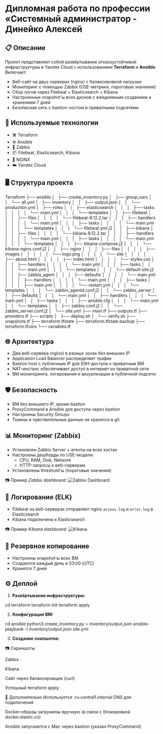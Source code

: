 # Дипломная работа по профессии «Системный администратор - Динейко Алексей

## 📋 Описание

Проект представляет собой развёртывание отказоустойчивой инфраструктуры в Yandex Cloud с использованием **Terraform** и **Ansible**. Включает:

- Веб-сайт на двух серверах (nginx) с балансировкой нагрузки
- Мониторинг с помощью Zabbix (USE-метрики, пороговые значения)
- Сбор логов через Filebeat + Elasticsearch + Kibana
- Настроенные snapshot'ы всех дисков с ежедневным созданием и хранением 7 дней
- Безопасная сеть с bastion-хостом и приватными подсетями

## 🧰 Используемые технологии

- 🛠 Terraform
- ⚙️ Ansible
- 🧠 Zabbix
- 📦 Filebeat, Elasticsearch, Kibana
- 🐧 NGINX
- ☁️ Yandex Cloud

## 🖥️ Структура проекта

Terraform
├── ansible
│   ├── create_inventory.py
│   ├── group_vars
│   │   └── all.yml
│   ├── inventory
│   │   ├── output.json
│   │   └── production.yml
│   ├── roles
│   │   ├── elasticsearch
│   │   │   ├── tasks
│   │   │   │   └── main.yml
│   │   │   └── templates
│   │   ├── filebeat
│   │   │   ├── files
│   │   │   │   └── filebeat-8.12.2.tar
│   │   │   ├── handlers
│   │   │   │   └── main.yml
│   │   │   ├── tasks
│   │   │   │   └── main.yml
│   │   │   └── templates
│   │   │       └── filebeat.yml.j2
│   │   ├── kibana
│   │   │   ├── files
│   │   │   │   └── kibana-8.12.2.tar
│   │   │   ├── handlers
│   │   │   │   └── main.yml
│   │   │   ├── tasks
│   │   │   │   └── main.yml
│   │   │   └── templates
│   │   │       ├── kibana-compose.j2
│   │   │       └── kibana-nginx.conf.j2
│   │   ├── nginx
│   │   │   ├── files
│   │   │   │   ├── images
│   │   │   │   │   └── logo.png
│   │   │   │   └── site
│   │   │   │       ├── about.html
│   │   │   │       ├── index.html
│   │   │   │       └── styles.css
│   │   │   ├── handlers
│   │   │   │   └── main.yml
│   │   │   ├── tasks
│   │   │   │   └── main.yml
│   │   │   └── templates
│   │   │       └── default-site.j2
│   │   ├── zabbix_agent
│   │   │   ├── defaults
│   │   │   │   └── main.yml
│   │   │   ├── handlers
│   │   │   │   └── main.yml
│   │   │   ├── tasks
│   │   │   │   ├── main.yml
│   │   │   │   └── restart.yml
│   │   │   └── templates
│   │   │       └── zabbix_agentd.conf.j2
│   │   └── zabbix_server
│   │       ├── defaults
│   │       │   └── main.yml
│   │       ├── handlers
│   │       │   └── main.yml
│   │       ├── tasks
│   │       │   ├── ansible.cfg
│   │       │   └── main.yml
│   │       └── templates
│   │           ├── zabbix.conf.j2
│   │           └── zabbix_server.conf.j2
│   └── site.yml
├── main.tf
├── outputs.tf
├── providers.tf
├── scripts
│   ├── deploy.sh
│   └── verify.sh
├── snapshots.tf
├── terraform.tfstate
├── terraform.tfstate.backup
├── terraform.tfvars
└── variables.tf

## 🌐 Архитектура

- Два веб-сервера (nginx) в разных зонах без внешних IP
- Application Load Balancer распределяет трафик
- Bastion host с публичным IP для SSH-доступа к приватным ВМ
- NAT-инстанс обеспечивает доступ в интернет из приватной сети
- ВМ мониторинга, логирования и визуализации в публичной подсети

## 🛡 Безопасность

- ВМ без внешнего IP, кроме bastion
- ProxyCommand в Ansible для доступа через bastion
- Настроены Security Groups
- Токены и чувствительные данные не хранятся в git

## 📊 Мониторинг (Zabbix)

- Установлен Zabbix Server + агенты на всех хостах
- Настроены дешборды по USE-модели:
  - CPU, RAM, Disk, Network
  - HTTP-запросы к веб-серверам
- Установлены threshold'ы (пороговые значения)

📷 _Пример Zabbix dashboard:_
![Zabbix Dashboard](./screenshots/zabbix_dashboard.png)

## 📑 Логирование (ELK)

- Filebeat на веб-серверах отправляет nginx `access.log` и `error.log` в Elasticsearch
- Kibana подключена к Elasticsearch

📷 _Пример Kibana dashboard:_
![Kibana](./screenshots/kibana.png)

## 💾 Резервное копирование

- Настроены snapshot'ы всех ВМ
- Создаются каждый день в 03:00 (UTC)
- Хранятся 7 дней

## ⚙️ Деплой

1. **Развёртывание инфраструктуры:**

cd terraform
terraform init
terraform apply

2. **Конфигурация ВМ:** 

cd ansible
python3 create_inventory.py > inventory/output.json
ansible-playbook -i inventory/output.json site.yml

3. **Создание снапшотов:**

📷 Скриншоты

Zabbix

Kibana

Сайт через балансировщик (curl)

Успешный terraform apply

📁 Дополнительно
Используется .ru-central1.internal DNS для подключения

Docker-образы загружены вручную (в связи с блокировкой docker.elastic.co)

Ansible запускается с Mac через bastion (указан ProxyCommand)
